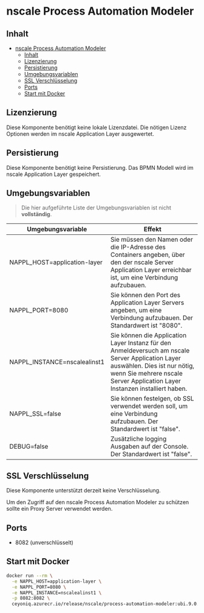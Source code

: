 # nscale Process Automation Modeler

## Inhalt

- [nscale Process Automation Modeler](#nscale-process-automation-modeler)
  - [Inhalt](#inhalt)
  - [Lizenzierung](#lizenzierung)
  - [Persistierung](#persistierung)
  - [Umgebungsvariablen](#umgebungsvariablen)
  - [SSL Verschlüsselung](#ssl-verschlüsselung)
  - [Ports](#ports)
  - [Start mit Docker](#start-mit-docker)

## Lizenzierung

Diese Komponente benötigt keine lokale Lizenzdatei. Die nötigen Lizenz Optionen werden im nscale Application Layer ausgewertet.

## Persistierung

Diese Komponente benötigt keine Persistierung. Das BPMN Modell wird im nscale Application Layer gespeichert.

## Umgebungsvariablen

> Die hier aufgeführte Liste der Umgebungsvariablen ist nicht **vollständig**.

|Umgebungsvariable | Effekt |
|---|---|
|NAPPL_HOST=application-layer |Sie müssen den Namen oder die IP-Adresse des Containers angeben, über den der nscale Server Application Layer erreichbar ist, um eine Verbindung aufzubauen.|
|NAPPL_PORT=8080 | Sie können den Port des Application Layer Servers angeben, um eine Verbindung aufzubauen. Der Standardwert ist "8080".|
|NAPPL_INSTANCE=nscalealinst1 |Sie können die Application Layer Instanz für den Anmeldeversuch am nscale Server Application Layer auswählen. Dies ist nur nötig, wenn Sie mehrere nscale Server Application Layer Instanzen installiert haben.|
|NAPPL_SSL=false | Sie können festelgen, ob SSL verwendet werden soll, um eine Verbindung aufzubauen. Der Standardwert ist "false". |
|DEBUG=false | Zusätzliche logging Ausgaben auf der Console. Der Standardwert ist "false". |

## SSL Verschlüsselung

Diese Komponente unterstützt derzeit keine Verschlüsselung.

Um den Zugriff auf den nscale Process Automation Modeler zu schützen sollte ein Proxy Server verwendet werden.

## Ports

- 8082 (unverschlüsselt)

## Start mit Docker

```bash
docker run --rm \
  -e NAPPL_HOST=application-layer \
  -e NAPPL_PORT=8080 \
  -e NAPPL_INSTANCE=nscalealinst1 \
  -p 8082:8082 \
  ceyoniq.azurecr.io/release/nscale/process-automation-modeler:ubi.9.0.1000.2023040316
```
